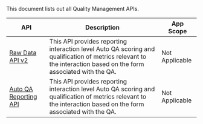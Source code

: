 This document lists out all Quality Management APIs.

| API            | Description                                 | App Scope         |
|----------------|---------------------------------------------|-------------------|
| [Raw Data API v2](./raw-data-api) | This API provides reporting interaction level Auto QA scoring and qualification of metrics relevant to the interaction based on the form associated with the QA.| Not Applicable |
| [Auto QA Reporting API](./auto-qa-reporting-api.md) | This API provides reporting interaction level Auto QA scoring and qualification of metrics relevant to the interaction based on the form associated with the QA. | Not Applicable |
